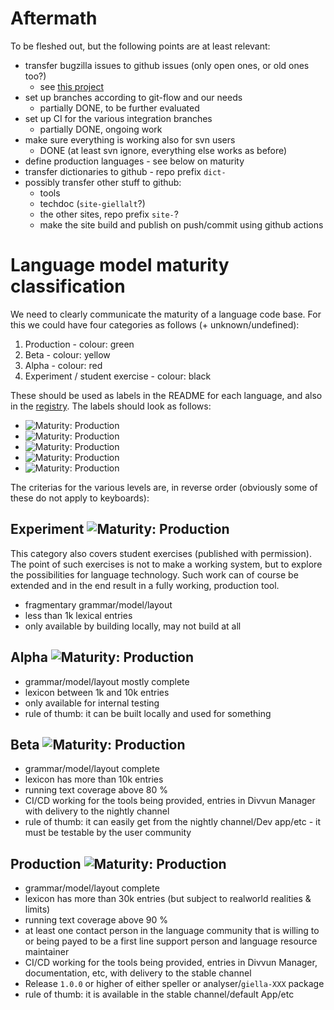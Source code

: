 # Aftermath

To be fleshed out, but the following points are at least relevant:

* transfer bugzilla issues to github issues (only open ones, or old ones too?)
    * see [this project](https://github.com/orgs/giellalt/projects/4)
* set up branches according to git-flow and our needs
	* partially DONE, to be further evaluated
* set up CI for the various integration branches
	* partially DONE, ongoing work
* make sure everything is working also for svn users
	* DONE (at least svn ignore, everything else works as before)
* define production languages - see below on maturity
* transfer dictionaries to github - repo prefix `dict-`
* possibly transfer other stuff to github:
	* tools
	* techdoc (`site-giellalt`?)
	* the other sites, repo prefix `site-`?
	* make the site build and publish on push/commit using github actions

# Language model maturity classification

We need to clearly communicate the maturity of a language code base. For this we could have four categories as follows (+ unknown/undefined):

1. Production - colour: green
1. Beta - colour: yellow
1. Alpha - colour: red
1. Experiment / student exercise - colour: black

These should be used as labels in the README for each language, and also in the [registry](https://github.com/divvun/registry). The labels should look as follows:

* ![Maturity: Production](https://img.shields.io/badge/Maturity-Production-brightgreen.svg)
* ![Maturity: Production](https://img.shields.io/badge/Maturity-Beta-yellow.svg)
* ![Maturity: Production](https://img.shields.io/badge/Maturity-Alpha-red.svg)
* ![Maturity: Production](https://img.shields.io/badge/Maturity-Experiment-black.svg)
* ![Maturity: Production](https://img.shields.io/badge/Maturity-Undefined-lightgrey.svg)

The criterias for the various levels are, in reverse order (obviously some of these do not apply to keyboards):

## Experiment ![Maturity: Production](https://img.shields.io/badge/Maturity-Experiment-black.svg)

This category also covers student exercises (published with permission). The point of such exercises is not to make a working system, but to explore the possibilities for language technology. Such work can of course be extended and in the end result in a fully working, production tool.

* fragmentary grammar/model/layout
* less than 1k lexical entries
* only available by building locally, may not build at all

## Alpha ![Maturity: Production](https://img.shields.io/badge/Maturity-Alpha-red.svg)

* grammar/model/layout mostly complete
* lexicon between 1k and 10k entries
* only available for internal testing
* rule of thumb: it can be built locally and used for something

## Beta ![Maturity: Production](https://img.shields.io/badge/Maturity-Beta-yellow.svg)

* grammar/model/layout complete
* lexicon has more than 10k entries
* running text coverage above 80 %
* CI/CD working for the tools being provided, entries in Divvun Manager with delivery to the nightly channel
* rule of thumb: it can easily get from the nightly channel/Dev app/etc - it must be testable by the user community

## Production ![Maturity: Production](https://img.shields.io/badge/Maturity-Production-rightgreen.svg)

* grammar/model/layout complete
* lexicon has more than 30k entries (but subject to realworld realities & limits)
* running text coverage above 90 %
* at least one contact person in the language community that is willing to or being payed to be a first line support person and language resource maintainer
* CI/CD working for the tools being provided, entries in Divvun Manager, documentation, etc, with delivery to the stable channel
* Release `1.0.0` or higher of either speller or analyser/`giella-XXX` package
* rule of thumb: it is available in the stable channel/default App/etc
